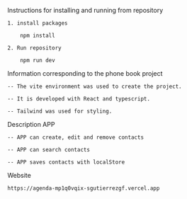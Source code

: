 Instructions for installing and running from repository

    1. install packages 

        npm install

    2. Run repository

        npm run dev

Information corresponding to the phone book project

    -- The vite environment was used to create the project.

    -- It is developed with React and typescript.

    -- Tailwind was used for styling.


Description APP

    -- APP can create, edit and remove contacts 

    -- APP can search contacts

    -- APP saves contacts with localStore

Website

    https://agenda-mp1q0vqix-sgutierrezgf.vercel.app


